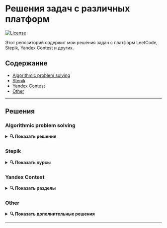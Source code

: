 # Решения задач с различных платформ

[![License](https://img.shields.io/badge/license-MIT-blue.svg)](LICENSE)

Этот репозиторий содержит мои решения задач с платформ LeetCode, Stepik, Yandex Contest и других.

## Содержание
- [Algorithmic problem solving](#algorithmic-problem-solving)
- [Stepik](#stepik)
- [Yandex Contest](#yandex-contest)
- [Other](#other)

---

## Решения

### Algorithmic problem solving
<details>
<summary><b>🔍 Показать решения</b></summary>

#### [LeetCode](leetcode/)
</details>

### Stepik
<details>
<summary><b>🔍 Показать курсы</b></summary>

#### [«Инди-курс программирования на Python» от Атрёма Егорова](Stepik/Egoroff_indie_course/)
#### [Python Generation Advanced](Stepik/Python_generation_adv/)
</details>

### Yandex Contest
<details>
<summary><b>🔍 Показать разделы</b></summary>

##### [Пробные задачи по алгоритмам](Yandex_Contest/first/)
##### [Введение в алгоритмы](Yandex_Contest/introduction/)
##### [Структуры данных](Yandex_Contest/data_structures/)
##### [Рекурсия и сортировки](Yandex_Contest/recursion%20_and_sorting/)
</details>

### Other
<details>
<summary><b>🔍 Показать дополнительные решения</b></summary>

#### [Palindrome](Other/palindrome/)
</details>

---
